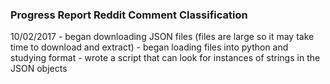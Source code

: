 ### Progress Report Reddit Comment Classification

10/02/2017
	- began downloading JSON files (files are large so it may take time to download and extract)
	- began loading files into python and studying format
	- wrote a script that can look for instances of strings in the JSON objects
	

